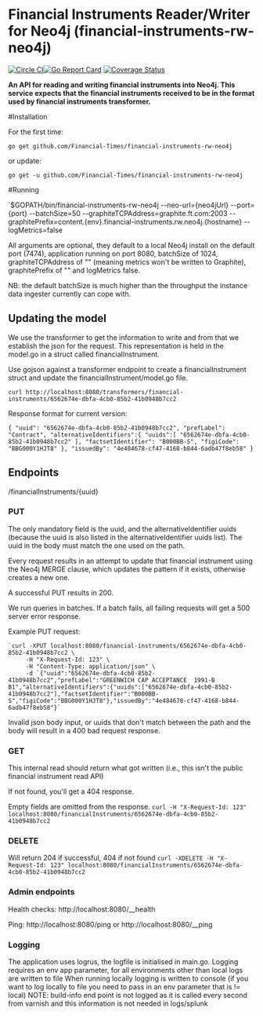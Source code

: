 # Financial Instruments Reader/Writer for Neo4j (financial-instruments-rw-neo4j)
[![Circle CI](https://circleci.com/gh/Financial-Times/financial-instruments-rw-neo4j.svg?style=shield)](https://circleci.com/gh/Financial-Times/financial-instruments-rw-neo4j)[![Go Report Card](https://goreportcard.com/badge/github.com/Financial-Times/financial-instruments-rw-neo4j)](https://goreportcard.com/report/github.com/Financial-Times/financial-instruments-rw-neo4j) [![Coverage Status](https://coveralls.io/repos/github/Financial-Times/financial-instruments-rw-neo4j/badge.svg)](https://coveralls.io/github/Financial-Times/financial-instruments-rw-neo4j)

__An API for reading and writing financial instruments into Neo4j. This service expects that the financial instruments received to be in the format used by financial instruments transformer.__

#Installation

For the first time:

`go get github.com/Financial-Times/financial-instruments-rw-neo4j`

or update:

`go get -u github.com/Financial-Times/financial-instruments-rw-neo4j`

#Running

`$GOPATH/bin/financial-instruments-rw-neo4j --neo-url={neo4jUrl} --port={port} --batchSize=50 --graphiteTCPAddress=graphite.ft.com:2003 --graphitePrefix=content.{env}.financial-instruments.rw.neo4j.{hostname} --logMetrics=false

All arguments are optional, they default to a local Neo4j install on the default port (7474), application running on port 8080, batchSize of 1024, graphiteTCPAddress of "" (meaning metrics won't be written to Graphite), graphitePrefix of "" and logMetrics false.

NB: the default batchSize is much higher than the throughput the instance data ingester currently can cope with. 

## Updating the model

We use the transformer to get the information to write and from that we establish the json for the request. This representation is held in the model.go in a struct called financialInstrument.

Use gojson against a transformer endpoint to create a financialInstrument struct and update the financialInstrument/model.go file. 

`curl http://localhost:8080/transformers/financial-instruments/6562674e-dbfa-4cb0-85b2-41b0948b7cc2`

Response format for current version:

`{
    "uuid": "6562674e-dbfa-4cb0-85b2-41b0948b7cc2",
    "prefLabel": "Contract",
    "alternativeIdentifiers":{
        "uuids":[
            "6562674e-dbfa-4cb0-85b2-41b0948b7cc2"
        ],
        "factsetIdentifier": "B000BB-S",
        "figiCode": "BBG000Y1HJT8"
    },
    "issuedBy": "4e484678-cf47-4168-b844-6adb47f8eb58"
 }`

## Endpoints

/financialInstruments/{uuid}

### PUT
The only mandatory field is the uuid, and the alternativeIdentifier uuids (because the uuid is also listed in the alternativeIdentifier uuids list). The uuid in the body must match the one used on the path.

Every request results in an attempt to update that financial instrument using the Neo4j MERGE clause, which updates the pattern if it exists, otherwise creates a new one.

A successful PUT results in 200.

We run queries in batches. If a batch fails, all failing requests will get a 500 server error response.

Example PUT request:

    `curl -XPUT localhost:8080/financial-instruments/6562674e-dbfa-4cb0-85b2-41b0948b7cc2 \
         -H "X-Request-Id: 123" \
         -H "Content-Type: application/json" \
         -d `{"uuid":"6562674e-dbfa-4cb0-85b2-41b0948b7cc2","prefLabel":"GREENWICH CAP ACCEPTANCE  1991-B B1","alternativeIdentifiers":{"uuids":["6562674e-dbfa-4cb0-85b2-41b0948b7cc2"],"factsetIdentifier":"B000BB-S","figiCode":"BBG000Y1HJT8"},"issuedBy":"4e484678-cf47-4168-b844-6adb47f8eb58"}`

Invalid json body input, or uuids that don't match between the path and the body will result in a 400 bad request response.

### GET
This internal read should return what got written (i.e., this isn't the public financial instrument read API)

If not found, you'll get a 404 response.

Empty fields are omitted from the response.
`curl -H "X-Request-Id: 123" localhost:8080/financialInstruments/6562674e-dbfa-4cb0-85b2-41b0948b7cc2`

### DELETE
Will return 204 if successful, 404 if not found
`curl -XDELETE -H "X-Request-Id: 123" localhost:8080/financialInstruments/6562674e-dbfa-4cb0-85b2-41b0948b7cc2`

### Admin endpoints
Health checks: http://localhost:8080/__health

Ping: http://localhost:8080/ping or http://localhost:8080/__ping


### Logging
 The application uses logrus, the logfile is initialised in main.go. Logging requires an env app parameter, for all environments  other than local logs are written to file
 When running locally logging is written to console (if you want to log locally to file you need to pass in an env parameter that is != local)
 NOTE: build-info end point is not logged as it is called every second from varnish and this information is not needed in  logs/splunk